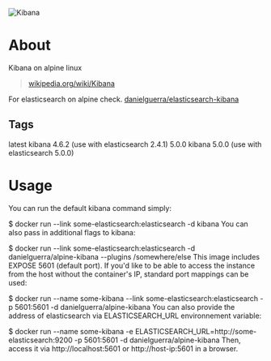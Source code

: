 ![Kibana](https://www.runabove.com/images/apps/elasticsearch-and-kibana.png)

# About
Kibana on alpine linux
> [wikipedia.org/wiki/Kibana](https://en.wikipedia.org/wiki/Kibana)

For elasticsearch on alpine check.
[danielguerra/elasticsearch-kibana](https://hub.docker.com/r/danielguerra/elasticsearch-kibana/)

## Tags

latest  kibana 4.6.2 (use with elasticsearch 2.4.1)
5.0.0   kibana 5.0.0 (use with elasticsearch 5.0.0)


# Usage

You can run the default kibana command simply:

$ docker run --link some-elasticsearch:elasticsearch -d kibana
You can also pass in additional flags to kibana:

$ docker run --link some-elasticsearch:elasticsearch -d danielguerra/alpine-kibana --plugins /somewhere/else
This image includes EXPOSE 5601 (default port). If you'd like to be able to access the instance from the host without the container's IP, standard port mappings can be used:

$ docker run --name some-kibana --link some-elasticsearch:elasticsearch -p 5601:5601 -d danielguerra/alpine-kibana
You can also provide the address of elasticsearch via ELASTICSEARCH_URL environnement variable:

$ docker run --name some-kibana -e ELASTICSEARCH_URL=http://some-elasticsearch:9200 -p 5601:5601 -d danielguerra/alpine-kibana
Then, access it via http://localhost:5601 or http://host-ip:5601 in a browser.
